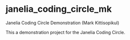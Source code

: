 # janelia_coding_circle_mk
Janelia Coding Circle Demonstration (Mark Kittisopikul)

This a demonstration project for the Janelia Coding Circle.
